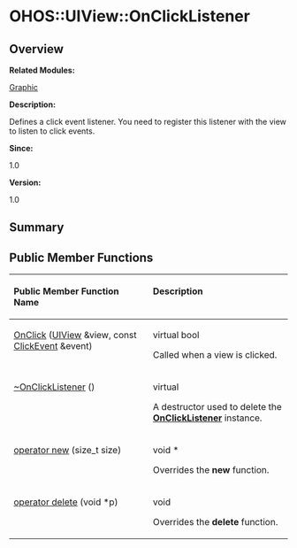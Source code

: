 # OHOS::UIView::OnClickListener<a name="ZH-CN_TOPIC_0000001055358136"></a>

## **Overview**<a name="section1074640997093535"></a>

**Related Modules:**

[Graphic](Graphic.md)

**Description:**

Defines a click event listener. You need to register this listener with the view to listen to click events. 

**Since:**

1.0

**Version:**

1.0

## **Summary**<a name="section1073692863093535"></a>

## Public Member Functions<a name="pub-methods"></a>

<a name="table1109328400093535"></a>
<table><thead align="left"><tr id="row343676889093535"><th class="cellrowborder" valign="top" width="50%" id="mcps1.1.3.1.1"><p id="p1350746312093535"><a name="p1350746312093535"></a><a name="p1350746312093535"></a>Public Member Function Name</p>
</th>
<th class="cellrowborder" valign="top" width="50%" id="mcps1.1.3.1.2"><p id="p1810389602093535"><a name="p1810389602093535"></a><a name="p1810389602093535"></a>Description</p>
</th>
</tr>
</thead>
<tbody><tr id="row1769002999093535"><td class="cellrowborder" valign="top" width="50%" headers="mcps1.1.3.1.1 "><p id="p1059944513093535"><a name="p1059944513093535"></a><a name="p1059944513093535"></a><a href="Graphic.md#gaea43f140dccee06b1e720b66c08c745b">OnClick</a> (<a href="OHOS-UIView.md">UIView</a> &amp;view, const <a href="OHOS-ClickEvent.md">ClickEvent</a> &amp;event)</p>
</td>
<td class="cellrowborder" valign="top" width="50%" headers="mcps1.1.3.1.2 "><p id="p1354537525093535"><a name="p1354537525093535"></a><a name="p1354537525093535"></a>virtual bool&nbsp;</p>
<p id="p2038689113093535"><a name="p2038689113093535"></a><a name="p2038689113093535"></a>Called when a view is clicked. </p>
</td>
</tr>
<tr id="row1645627686093535"><td class="cellrowborder" valign="top" width="50%" headers="mcps1.1.3.1.1 "><p id="p27454252093535"><a name="p27454252093535"></a><a name="p27454252093535"></a><a href="Graphic.md#ga53fcaf6484a178d452c76f0f1b493e99">~OnClickListener</a> ()</p>
</td>
<td class="cellrowborder" valign="top" width="50%" headers="mcps1.1.3.1.2 "><p id="p1827308797093535"><a name="p1827308797093535"></a><a name="p1827308797093535"></a>virtual&nbsp;</p>
<p id="p294348807093535"><a name="p294348807093535"></a><a name="p294348807093535"></a>A destructor used to delete the <strong id="b194176484093535"><a name="b194176484093535"></a><a name="b194176484093535"></a><a href="OHOS-UIView-OnClickListener.md">OnClickListener</a></strong> instance. </p>
</td>
</tr>
<tr id="row78121615093535"><td class="cellrowborder" valign="top" width="50%" headers="mcps1.1.3.1.1 "><p id="p1114558227093535"><a name="p1114558227093535"></a><a name="p1114558227093535"></a><a href="Graphic.md#ga4854963aa969ee20a6cd174a70f5cd23">operator new</a> (size_t size)</p>
</td>
<td class="cellrowborder" valign="top" width="50%" headers="mcps1.1.3.1.2 "><p id="p1463821232093535"><a name="p1463821232093535"></a><a name="p1463821232093535"></a>void *&nbsp;</p>
<p id="p142088507093535"><a name="p142088507093535"></a><a name="p142088507093535"></a>Overrides the <strong id="b2081817102093535"><a name="b2081817102093535"></a><a name="b2081817102093535"></a>new</strong> function. </p>
</td>
</tr>
<tr id="row670685101093535"><td class="cellrowborder" valign="top" width="50%" headers="mcps1.1.3.1.1 "><p id="p1385734367093535"><a name="p1385734367093535"></a><a name="p1385734367093535"></a><a href="Graphic.md#gadf1997a0f56ac2b220e7f0f8e8e0a6ef">operator delete</a> (void *p)</p>
</td>
<td class="cellrowborder" valign="top" width="50%" headers="mcps1.1.3.1.2 "><p id="p782115657093535"><a name="p782115657093535"></a><a name="p782115657093535"></a>void&nbsp;</p>
<p id="p1042081091093535"><a name="p1042081091093535"></a><a name="p1042081091093535"></a>Overrides the <strong id="b1617942919093535"><a name="b1617942919093535"></a><a name="b1617942919093535"></a>delete</strong> function. </p>
</td>
</tr>
</tbody>
</table>

